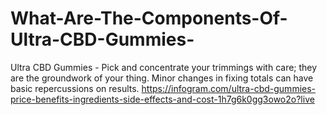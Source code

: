# What-Are-The-Components-Of-Ultra-CBD-Gummies-
Ultra CBD Gummies - Pick and concentrate your trimmings with care; they are the groundwork of your thing. Minor changes in fixing totals can have basic repercussions on results. ﻿https://infogram.com/ultra-cbd-gummies-price-benefits-ingredients-side-effects-and-cost-1h7g6k0gg3owo2o?live
